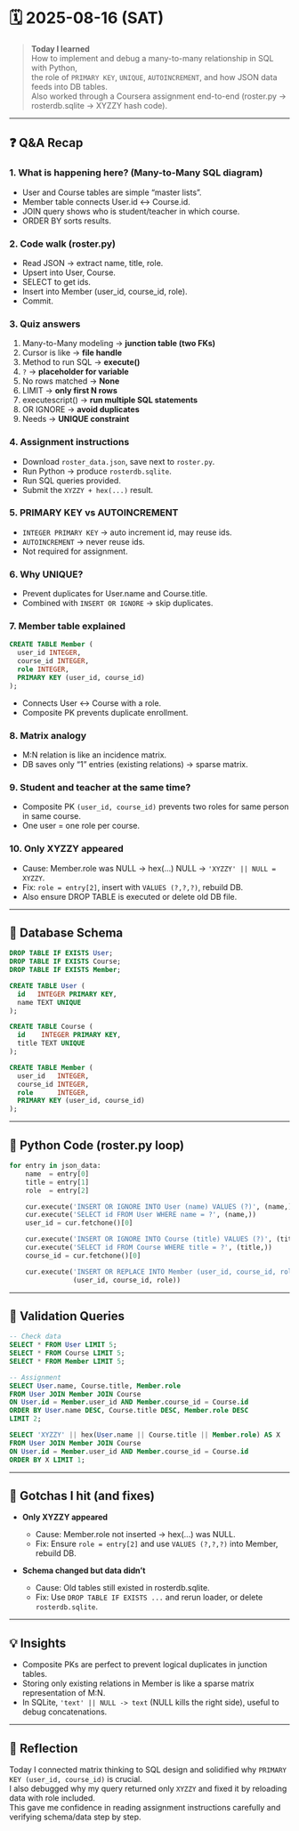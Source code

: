 # 🗓️ 2025-08-16 (SAT)

> **Today I learned**  
How to implement and debug a many-to-many relationship in SQL with Python,  
the role of `PRIMARY KEY`, `UNIQUE`, `AUTOINCREMENT`, and how JSON data feeds into DB tables.  
Also worked through a Coursera assignment end-to-end (roster.py → rosterdb.sqlite → XYZZY hash code).

---

## ❓ Q&A Recap

### 1. What is happening here? (Many-to-Many SQL diagram)
- User and Course tables are simple “master lists”.  
- Member table connects User.id ↔ Course.id.  
- JOIN query shows who is student/teacher in which course.  
- ORDER BY sorts results.

### 2. Code walk (roster.py)
- Read JSON → extract name, title, role.  
- Upsert into User, Course.  
- SELECT to get ids.  
- Insert into Member (user_id, course_id, role).  
- Commit.

### 3. Quiz answers
1. Many-to-Many modeling → **junction table (two FKs)**  
2. Cursor is like → **file handle**  
3. Method to run SQL → **execute()**  
4. `?` → **placeholder for variable**  
5. No rows matched → **None**  
6. LIMIT → **only first N rows**  
7. executescript() → **run multiple SQL statements**  
8. OR IGNORE → **avoid duplicates**  
9. Needs → **UNIQUE constraint**

### 4. Assignment instructions
- Download `roster_data.json`, save next to `roster.py`.  
- Run Python → produce `rosterdb.sqlite`.  
- Run SQL queries provided.  
- Submit the `XYZZY + hex(...)` result.

### 5. PRIMARY KEY vs AUTOINCREMENT
- `INTEGER PRIMARY KEY` → auto increment id, may reuse ids.  
- `AUTOINCREMENT` → never reuse ids.  
- Not required for assignment.

### 6. Why UNIQUE?
- Prevent duplicates for User.name and Course.title.  
- Combined with `INSERT OR IGNORE` → skip duplicates.

### 7. Member table explained
```sql
CREATE TABLE Member (
  user_id INTEGER,
  course_id INTEGER,
  role INTEGER,
  PRIMARY KEY (user_id, course_id)
);
```
- Connects User ↔ Course with a role.  
- Composite PK prevents duplicate enrollment.

### 8. Matrix analogy
- M:N relation is like an incidence matrix.  
- DB saves only “1” entries (existing relations) → sparse matrix.

### 9. Student and teacher at the same time?
- Composite PK `(user_id, course_id)` prevents two roles for same person in same course.  
- One user = one role per course.

### 10. Only XYZZY appeared
- Cause: Member.role was NULL → hex(...) NULL → `'XYZZY' || NULL = XYZZY`.  
- Fix: `role = entry[2]`, insert with `VALUES (?,?,?)`, rebuild DB.  
- Also ensure DROP TABLE is executed or delete old DB file.

---

## 📘 Database Schema

```sql
DROP TABLE IF EXISTS User;
DROP TABLE IF EXISTS Course;
DROP TABLE IF EXISTS Member;

CREATE TABLE User (
  id   INTEGER PRIMARY KEY,
  name TEXT UNIQUE
);

CREATE TABLE Course (
  id    INTEGER PRIMARY KEY,
  title TEXT UNIQUE
);

CREATE TABLE Member (
  user_id   INTEGER,
  course_id INTEGER,
  role      INTEGER,
  PRIMARY KEY (user_id, course_id)
);
```

---

## 🐍 Python Code (roster.py loop)

```python
for entry in json_data:
    name  = entry[0]
    title = entry[1]
    role  = entry[2]

    cur.execute('INSERT OR IGNORE INTO User (name) VALUES (?)', (name,))
    cur.execute('SELECT id FROM User WHERE name = ?', (name,))
    user_id = cur.fetchone()[0]

    cur.execute('INSERT OR IGNORE INTO Course (title) VALUES (?)', (title,))
    cur.execute('SELECT id FROM Course WHERE title = ?', (title,))
    course_id = cur.fetchone()[0]

    cur.execute('INSERT OR REPLACE INTO Member (user_id, course_id, role) VALUES (?, ?, ?)',
                (user_id, course_id, role))
```

---

## 🔎 Validation Queries

```sql
-- Check data
SELECT * FROM User LIMIT 5;
SELECT * FROM Course LIMIT 5;
SELECT * FROM Member LIMIT 5;

-- Assignment
SELECT User.name, Course.title, Member.role
FROM User JOIN Member JOIN Course
ON User.id = Member.user_id AND Member.course_id = Course.id
ORDER BY User.name DESC, Course.title DESC, Member.role DESC
LIMIT 2;

SELECT 'XYZZY' || hex(User.name || Course.title || Member.role) AS X
FROM User JOIN Member JOIN Course
ON User.id = Member.user_id AND Member.course_id = Course.id
ORDER BY X LIMIT 1;
```

---

## 🧩 Gotchas I hit (and fixes)

- **Only XYZZY appeared**  
  - Cause: Member.role not inserted → hex(...) was NULL.  
  - Fix: Ensure `role = entry[2]` and use `VALUES (?,?,?)` into Member, rebuild DB.

- **Schema changed but data didn’t**  
  - Cause: Old tables still existed in rosterdb.sqlite.  
  - Fix: Use `DROP TABLE IF EXISTS ...` and rerun loader, or delete `rosterdb.sqlite`.

---

## 💡 Insights

- Composite PKs are perfect to prevent logical duplicates in junction tables.  
- Storing only existing relations in Member is like a sparse matrix representation of M:N.  
- In SQLite, `'text' || NULL -> text` (NULL kills the right side), useful to debug concatenations.

---

## 📝 Reflection

Today I connected matrix thinking to SQL design and solidified why `PRIMARY KEY (user_id, course_id)` is crucial.  
I also debugged why my query returned only `XYZZY` and fixed it by reloading data with role included.  
This gave me confidence in reading assignment instructions carefully and verifying schema/data step by step.

